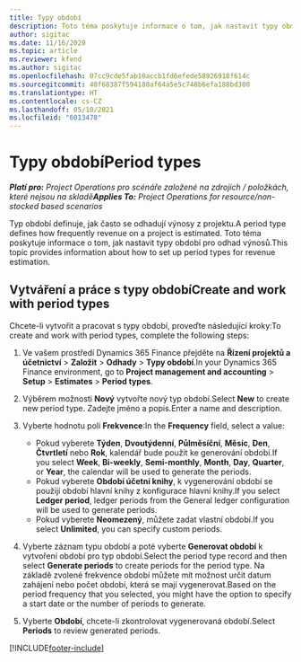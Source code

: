 ```yaml
---
title: Typy období
description: Toto téma poskytuje informace o tom, jak nastavit typy období pro odhad výnosů.
author: sigitac
ms.date: 11/16/2020
ms.topic: article
ms.reviewer: kfend
ms.author: sigitac
ms.openlocfilehash: 07cc9cde5fab10accb1fd6efede58926918f614c
ms.sourcegitcommit: 40f68387f594180af64a5e5c748b6efa188bd300
ms.translationtype: HT
ms.contentlocale: cs-CZ
ms.lasthandoff: 05/10/2021
ms.locfileid: "6013478"
---
```

# <a name="period-types"></a><span data-ttu-id="123d7-103">Typy období</span><span class="sxs-lookup"><span data-stu-id="123d7-103">Period types</span></span>

<span data-ttu-id="123d7-104">_**Platí pro:** Project Operations pro scénáře založené na zdrojích / položkách, které nejsou na skladě_</span><span class="sxs-lookup"><span data-stu-id="123d7-104">_**Applies To:** Project Operations for resource/non-stocked based scenarios_</span></span>

<span data-ttu-id="123d7-105">Typ období definuje, jak často se odhadují výnosy z projektu.</span><span class="sxs-lookup"><span data-stu-id="123d7-105">A period type defines how frequently revenue on a project is estimated.</span></span> <span data-ttu-id="123d7-106">Toto téma poskytuje informace o tom, jak nastavit typy období pro odhad výnosů.</span><span class="sxs-lookup"><span data-stu-id="123d7-106">This topic provides information about how to set up period types for revenue estimation.</span></span> 

## <a name="create-and-work-with-period-types"></a><span data-ttu-id="123d7-107">Vytváření a práce s typy období</span><span class="sxs-lookup"><span data-stu-id="123d7-107">Create and work with period types</span></span>
<span data-ttu-id="123d7-108">Chcete-li vytvořit a pracovat s typy období, proveďte následující kroky:</span><span class="sxs-lookup"><span data-stu-id="123d7-108">To create and work with period types, complete the following steps:</span></span>

1. <span data-ttu-id="123d7-109">Ve vašem prostředí Dynamics 365 Finance přejděte na **Řízení projektů a účetnictví** > **Založit** > **Odhady** > **Typy období**.</span><span class="sxs-lookup"><span data-stu-id="123d7-109">In your Dynamics 365 Finance environment, go to **Project management and accounting** > **Setup** > **Estimates** > **Period types**.</span></span>
2. <span data-ttu-id="123d7-110">Výběrem možnosti **Nový** vytvořte nový typ období.</span><span class="sxs-lookup"><span data-stu-id="123d7-110">Select **New** to create new period type.</span></span> <span data-ttu-id="123d7-111">Zadejte jméno a popis.</span><span class="sxs-lookup"><span data-stu-id="123d7-111">Enter a name and description.</span></span>
3. <span data-ttu-id="123d7-112">Vyberte hodnotu poli **Frekvence**:</span><span class="sxs-lookup"><span data-stu-id="123d7-112">In the **Frequency** field, select a value:</span></span>

    - <span data-ttu-id="123d7-113">Pokud vyberete **Týden**, **Dvoutýdenní**, **Půlměsíční**, **Měsíc**, **Den**, **Čtvrtletí** nebo **Rok**, kalendář bude použit ke generování období.</span><span class="sxs-lookup"><span data-stu-id="123d7-113">If you select **Week**, **Bi-weekly**, **Semi-monthly**, **Month**, **Day**, **Quarter**, or **Year**, the calendar will be used to generate the periods.</span></span> 
    - <span data-ttu-id="123d7-114">Pokud vyberete **Období účetní knihy**, k vygenerování období se použijí období hlavní knihy z konfigurace hlavní knihy.</span><span class="sxs-lookup"><span data-stu-id="123d7-114">If you select **Ledger period**, ledger periods from the General ledger configuration will be used to generate periods.</span></span>
    - <span data-ttu-id="123d7-115">Pokud vyberete **Neomezený**, můžete zadat vlastní období.</span><span class="sxs-lookup"><span data-stu-id="123d7-115">If you select **Unlimited**, you can specify custom periods.</span></span>
4. <span data-ttu-id="123d7-116">Vyberte záznam typu období a poté vyberte **Generovat období** k vytvoření období pro typ období.</span><span class="sxs-lookup"><span data-stu-id="123d7-116">Select the period type record and then select **Generate periods** to create periods for the period type.</span></span> <span data-ttu-id="123d7-117">Na základě zvolené frekvence období můžete mít možnost určit datum zahájení nebo počet období, která se mají vygenerovat.</span><span class="sxs-lookup"><span data-stu-id="123d7-117">Based on the period frequency that you selected, you might have the option to specify a start date or the number of periods to generate.</span></span>
5. <span data-ttu-id="123d7-118">Vyberte **Období**, chcete-li zkontrolovat vygenerovaná období.</span><span class="sxs-lookup"><span data-stu-id="123d7-118">Select **Periods** to review generated periods.</span></span>



[!INCLUDE[footer-include](../includes/footer-banner.md)]
